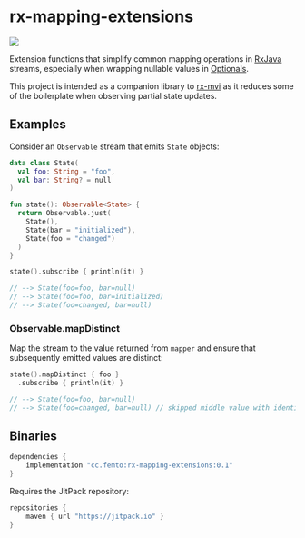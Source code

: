 # rx-mapping-extensions

[![](https://jitpack.io/v/cc.femto/rx-mapping-extensions.svg)](https://jitpack.io/#cc.femto/rx-mapping-extensions)

Extension functions that simplify common mapping operations
in [RxJava](https://github.com/ReactiveX/RxJava) streams, especially
when wrapping nullable values in [Optionals](https://github.com/gojuno/koptional).

This project is intended as a companion library to [rx-mvi](https://github.com/hpost/rx-mvi)
as it reduces some of the boilerplate when observing partial state updates.


## Examples

Consider an `Observable` stream that emits `State` objects:

```kotlin
data class State(
  val foo: String = "foo",
  val bar: String? = null
)

fun state(): Observable<State> {
  return Observable.just(
    State(),
    State(bar = "initialized"),
    State(foo = "changed")
  )
}

state().subscribe { println(it) }

// --> State(foo=foo, bar=null)
// --> State(foo=foo, bar=initialized)
// --> State(foo=changed, bar=null)
```

### Observable.mapDistinct
Map the stream to the value returned from `mapper` and ensure
that subsequently emitted values are distinct:

```kotlin
state().mapDistinct { foo }
  .subscribe { println(it) }

// --> State(foo=foo, bar=null)
// --> State(foo=changed, bar=null) // skipped middle value with identical `foo`
```


## Binaries
```gradle
dependencies {
    implementation "cc.femto:rx-mapping-extensions:0.1"
}
```

Requires the JitPack repository:
```gradle
repositories {
    maven { url "https://jitpack.io" }
}
```
